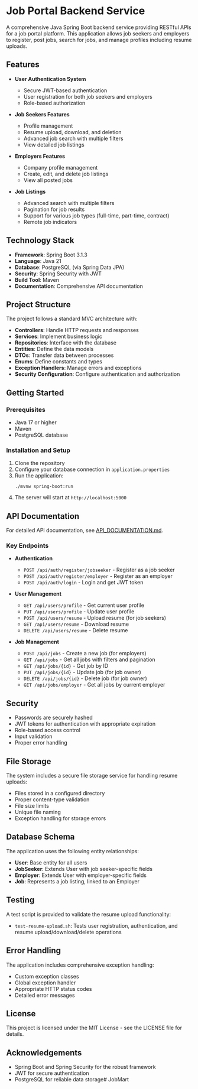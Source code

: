 # Job Portal Backend Service

A comprehensive Java Spring Boot backend service providing RESTful APIs for a job portal platform. This application allows job seekers and employers to register, post jobs, search for jobs, and manage profiles including resume uploads.

## Features

- **User Authentication System**
  - Secure JWT-based authentication
  - User registration for both job seekers and employers
  - Role-based authorization

- **Job Seekers Features**
  - Profile management
  - Resume upload, download, and deletion
  - Advanced job search with multiple filters
  - View detailed job listings

- **Employers Features**
  - Company profile management
  - Create, edit, and delete job listings
  - View all posted jobs

- **Job Listings**
  - Advanced search with multiple filters
  - Pagination for job results
  - Support for various job types (full-time, part-time, contract)
  - Remote job indicators

## Technology Stack

- **Framework**: Spring Boot 3.1.3
- **Language**: Java 21
- **Database**: PostgreSQL (via Spring Data JPA)
- **Security**: Spring Security with JWT
- **Build Tool**: Maven
- **Documentation**: Comprehensive API documentation

## Project Structure

The project follows a standard MVC architecture with:

- **Controllers**: Handle HTTP requests and responses
- **Services**: Implement business logic
- **Repositories**: Interface with the database
- **Entities**: Define the data models
- **DTOs**: Transfer data between processes
- **Enums**: Define constants and types
- **Exception Handlers**: Manage errors and exceptions
- **Security Configuration**: Configure authentication and authorization

## Getting Started

### Prerequisites

- Java 17 or higher
- Maven
- PostgreSQL database

### Installation and Setup

1. Clone the repository
2. Configure your database connection in `application.properties`
3. Run the application:
   ```
   ./mvnw spring-boot:run
   ```
4. The server will start at `http://localhost:5000`

## API Documentation

For detailed API documentation, see [API_DOCUMENTATION.md](API_DOCUMENTATION.md).

### Key Endpoints

- **Authentication**
  - `POST /api/auth/register/jobseeker` - Register as a job seeker
  - `POST /api/auth/register/employer` - Register as an employer
  - `POST /api/auth/login` - Login and get JWT token

- **User Management**
  - `GET /api/users/profile` - Get current user profile
  - `PUT /api/users/profile` - Update user profile
  - `POST /api/users/resume` - Upload resume (for job seekers)
  - `GET /api/users/resume` - Download resume
  - `DELETE /api/users/resume` - Delete resume

- **Job Management**
  - `POST /api/jobs` - Create a new job (for employers)
  - `GET /api/jobs` - Get all jobs with filters and pagination
  - `GET /api/jobs/{id}` - Get job by ID
  - `PUT /api/jobs/{id}` - Update job (for job owner)
  - `DELETE /api/jobs/{id}` - Delete job (for job owner)
  - `GET /api/jobs/employer` - Get all jobs by current employer

## Security

- Passwords are securely hashed
- JWT tokens for authentication with appropriate expiration
- Role-based access control
- Input validation
- Proper error handling

## File Storage

The system includes a secure file storage service for handling resume uploads:
- Files stored in a configured directory
- Proper content-type validation
- File size limits
- Unique file naming
- Exception handling for storage errors

## Database Schema

The application uses the following entity relationships:

- **User**: Base entity for all users
- **JobSeeker**: Extends User with job seeker-specific fields
- **Employer**: Extends User with employer-specific fields
- **Job**: Represents a job listing, linked to an Employer

## Testing

A test script is provided to validate the resume upload functionality:
- `test-resume-upload.sh`: Tests user registration, authentication, and resume upload/download/delete operations

## Error Handling

The application includes comprehensive exception handling:
- Custom exception classes
- Global exception handler
- Appropriate HTTP status codes
- Detailed error messages

## License

This project is licensed under the MIT License - see the LICENSE file for details.

## Acknowledgements

- Spring Boot and Spring Security for the robust framework
- JWT for secure authentication
- PostgreSQL for reliable data storage#   J o b M a r t  
 